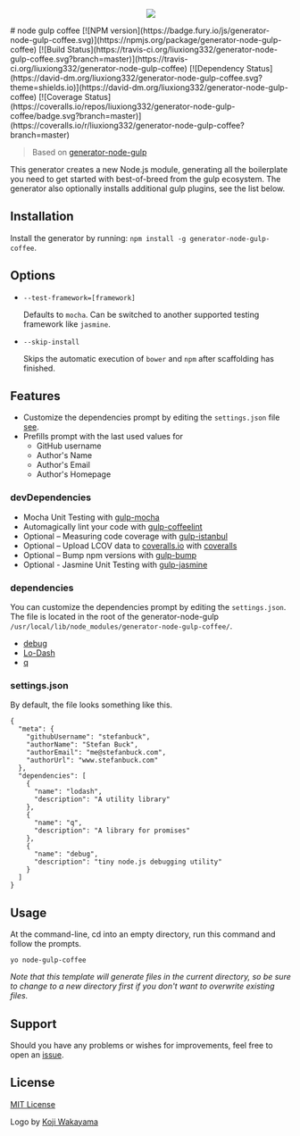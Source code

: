 <p align="center">
  <img src="node-gulp.png"/>
</p>
# node gulp coffee
[![NPM version](https://badge.fury.io/js/generator-node-gulp-coffee.svg)](https://npmjs.org/package/generator-node-gulp-coffee)
[![Build Status](https://travis-ci.org/liuxiong332/generator-node-gulp-coffee.svg?branch=master)](https://travis-ci.org/liuxiong332/generator-node-gulp-coffee)
[![Dependency Status](https://david-dm.org/liuxiong332/generator-node-gulp-coffee.svg?theme=shields.io)](https://david-dm.org/liuxiong332/generator-node-gulp-coffee)
[![Coverage Status](https://coveralls.io/repos/liuxiong332/generator-node-gulp-coffee/badge.svg?branch=master)](https://coveralls.io/r/liuxiong332/generator-node-gulp-coffee?branch=master)

> Based on [generator-node-gulp](https://github.com/youngmountain/generator-node-gulp)

This generator creates a new Node.js module, generating all the boilerplate you need to get started with best-of-breed from the gulp ecosystem. The generator also optionally installs additional gulp plugins, see the list below.



## Installation

Install the generator by running: `npm install -g generator-node-gulp-coffee`.

## Options

* `--test-framework=[framework]`

  Defaults to `mocha`. Can be switched to
  another supported testing framework like `jasmine`.

* `--skip-install`

  Skips the automatic execution of `bower` and `npm` after
  scaffolding has finished.

## Features

- Customize the dependencies prompt by editing the ```settings.json``` file [see](#dependencies).
- Prefills prompt with the last used values for
  - GitHub username
  - Author's Name
  - Author's Email
  - Author's Homepage

### devDependencies

- Mocha Unit Testing with [gulp-mocha](https://github.com/sindresorhus/gulp-mocha)
- Automagically lint your code with [gulp-coffeelint](https://github.com/janraasch/gulp-coffeelint)
- Optional – Measuring code coverage with [gulp-istanbul](https://github.com/SBoudrias/gulp-istanbul)
- Optional – Upload LCOV data to [coveralls.io](http://coveralls.io) with [coveralls](https://github.com/cainus/node-coveralls)
- Optional – Bump npm versions with [gulp-bump](https://github.com/stevelacy/gulp-bump)
- Optional - Jasmine Unit Testing with [gulp-jasmine](https://github.com/sindresorhus/gulp-jasmine)

### dependencies

You can customize the dependencies prompt by editing the ```settings.json```. The file is located in the root of the generator-node-gulp ```/usr/local/lib/node_modules/generator-node-gulp-coffee/```.

- [debug](https://github.com/visionmedia/debug)
- [Lo-Dash](http://lodash.com/)
- [q](https://github.com/kriskowal/q)

### settings.json

By default, the file looks something like this.

```
{
  "meta": {
    "githubUsername": "stefanbuck",
    "authorName": "Stefan Buck",
    "authorEmail": "me@stefanbuck.com",
    "authorUrl": "www.stefanbuck.com"
  },
  "dependencies": [
    {
      "name": "lodash",
      "description": "A utility library"
    },
    {
      "name": "q",
      "description": "A library for promises"
    },
    {
      "name": "debug",
      "description": "tiny node.js debugging utility"
    }
  ]
}
```


## Usage

At the command-line, cd into an empty directory, run this command and follow the prompts.

```
yo node-gulp-coffee
```

_Note that this template will generate files in the current directory, so be sure to change to a new directory first if you don't want to overwrite existing files._



## Support

Should you have any problems or wishes for improvements, feel free to open an [issue](https://github.com/liuxiong332/generator-node-gulp-coffee/issues).

## License

[MIT License](http://en.wikipedia.org/wiki/MIT_License)

Logo by [Koji Wakayama](https://github.com/kojiwakayama)
